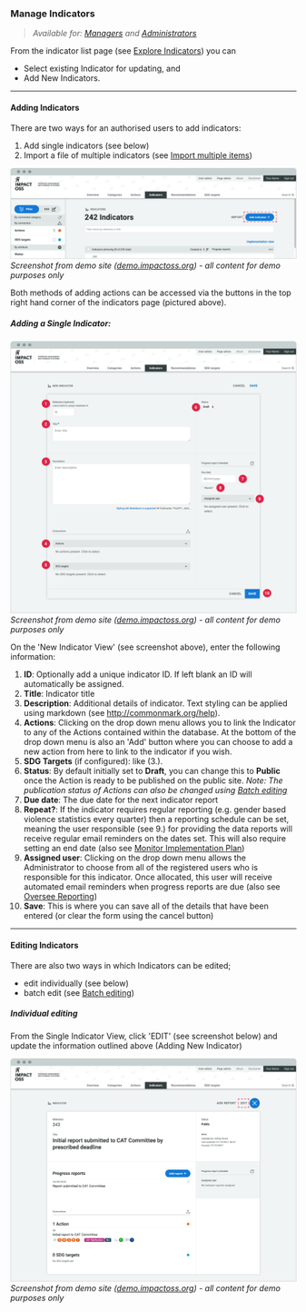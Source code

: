 ### Manage Indicators

> _Available for: [Managers](/managers/manager.md) and [Administrators](/admins/admin.md)_

From the indicator list page (see [Explore Indicators](/visitors/indicators.md)) you can
* Select existing Indicator for updating, and
* Add New Indicators.

---

#### Adding Indicators

There are two ways for an authorised users to add indicators:

1. Add single indicators (see below)
2. Import a file of multiple indicators (see [Import multiple items](/managers/import.md))

![](/assets/m-indicator-list.png)
_Screenshot from demo site ([demo.impactoss.org](https://demo.impactoss.org)) - all content for demo purposes only_

Both methods of adding actions can be accessed via the buttons in the top right hand corner of the indicators page (pictured above).

##### Adding a Single Indicator:

![](/assets/m-indicator-add-new.png)
_Screenshot from demo site ([demo.impactoss.org](https://demo.impactoss.org)) - all content for demo purposes only_

On the 'New Indicator View' (see screenshot above), enter the following information:

1. **ID**: Optionally add a unique indicator ID. If left blank an ID will automatically be assigned.
2. **Title**: Indicator title
3. **Description**: Additional details of indicator. Text styling can be applied using markdown (see http://commonmark.org/help).
4. **Actions**: Clicking on the drop down menu allows you to link the Indicator to any of the Actions contained within the database. At the bottom of the drop down menu is also an 'Add' button where you can choose to add a new action from here to link to the indicator if you wish.
5. **SDG Targets** (if configured): like (3.).
6. **Status**: By default initially set to **Draft**, you can change this to **Public** once the Action is ready to be published on the public site. _Note: The publication status of Actions can also be changed using [Batch editing](/managers/batch-edit.md)_
7. **Due date**: The due date for the next indicator report
8. **Repeat?**: If the indicator requires regular reporting (e.g. gender based violence statistics every quarter) then a reporting schedule can be set, meaning the user responsible (see 9.) for providing the data reports will receive regular email reminders on the dates set. This will also require setting an end date (also see [Monitor Implementation Plan](/managers/monitor-implementation-plan.md))
9. **Assigned user**: Clicking on the drop down menu allows the Administrator to choose from all of the registered users who is responsible for this indicator. Once allocated, this user will receive automated email reminders when progress reports are due (also see [Oversee Reporting](/managers/oversee-reporting.md))
10. **Save**: This is where you can save all of the details that have been entered (or clear the form using the cancel button)

---

#### Editing Indicators

There are also two ways in which Indicators can be edited;

* edit individually (see below)
* batch edit (see [Batch editing](/managers/batch-edit.md))

##### Individual editing

From the Single Indicator View, click 'EDIT' (see screenshot below) and update the information outlined above (Adding New Indicator)

![](/assets/m-indicator-single.png)
_Screenshot from demo site ([demo.impactoss.org](https://demo.impactoss.org)) - all content for demo purposes only_
